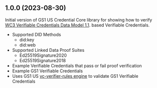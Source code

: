 1.0.0 (2023-08-30)
---
Initial version of GS1 US Credential Core library for showing how to verify [WC3 Verifiable Credentials Data Model 1.1](https://www.w3.org/TR/vc-data-model/).
based Verifiable Credentials.

- Supported DID Methods
  - did:key
  - did:web
- Supported Linked Data Proof Suites
  - Ed25519Signature2020
  - Ed25519Signature2018
- Example Verifiable Credentials that pass or fail proof verification
- Example GS1 Verifiable Credentials
- Uses GS1 US [vc-verifier-rules engine](https://github.com/gs1us-technology/vc-verifier-rules) to validate GS1 Verifiable Credentials 
